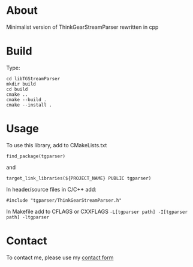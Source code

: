 # About
Minimalist version of ThinkGearStreamParser rewritten in cpp

# Build
Type:
```
cd libTGStreamParser
mkdir build
cd build
cmake ..
cmake --build .
cmake --install .
```

# Usage
To use this library, add to CMakeLists.txt
```
find_package(tgparser)
```
and
```
target_link_libraries(${PROJECT_NAME} PUBLIC tgparser)
```

In header/source files in C/C++ add:
```
#include "tgparser/ThinkGearStreamParser.h"
```

In Makefile add to CFLAGS or CXXFLAGS ```-L[tgparser path] -I[tgparser path] -ltgparser```


# Contact
To contact me, please use my [contact form](https://freeshell.de/~arturwro/contact.php?lang=en)

